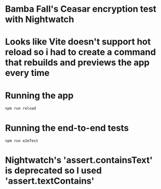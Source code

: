# Bamba Fall's Ceasar encryption test with Nightwatch


# Looks like Vite doesn't support hot reload so i had to create a command that rebuilds and previews the app every time


# Running the app

```
npm run reload
```

# Running the end-to-end tests

```
npm run e2eTest
```

# Nightwatch's 'assert.containsText' is deprecated so I used 'assert.textContains'
